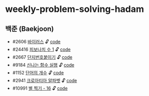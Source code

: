 # weekly-problem-solving-hadam
## 백준 (Baekjoon)
- #2606  [바이러스](https://www.acmicpc.net/problem/2606)  🔓 [code](baekjoon/2606_바이러스.py)
- #24416  [피보나치 수 1](https://www.acmicpc.net/problem/24416) 🔓 [code](baekjoon/24416_fibonacci1.py)
- #2667  [단지번호붙이기](https://www.acmicpc.net/problem/2667) 🔓 [code](baekjoon/2667_단지번호붙이기.py)
- #9184  [신나는 함수 실행](https://www.acmicpc.net/problem/9184) 🔓 [code](baekjoon/9184_신나는_함수_실행.py)
- #1152  [단어의 개수](https://www.acmicpc.net/problem/1152) 🔓 [code](baekjoon/1152_단어의_개수.py)
- #2941  [크로아티아 알파벳](https://www.acmicpc.net/problem/2941) 🔓 [code](baekjoon/2941_크로아티아_알파벳.py)
- #10991 [별 찍기 - 16](https://www.acmicpc.net/problem/10991) 🔓 [code](baekjoon/10991_별_찍기_16.py)
